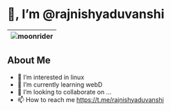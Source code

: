# 👋, I’m @rajnishyaduvanshi
| ![moonrider](https://user-images.githubusercontent.com/79037117/172060166-a6b43518-37b3-4b8a-9cc6-8434c9d201ec.jpg) |
|:----:|

## About Me
- 👀 I’m interested in linux
- 🌱 I’m currently learning webD
- 💞️ I’m looking to collaborate on ...
- 📫 How to reach me https://t.me/rajnishyaduvanshi

<!---
rajnishyaduvanshi/rajnishyaduvanshi is a ✨ special ✨ repository because its `README.md` (this file) appears on your GitHub profile.
You can click the Preview link to take a look at your changes.
--->

